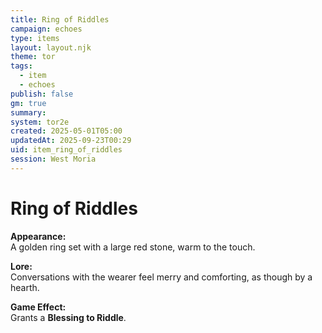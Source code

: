 ```yaml
---
title: Ring of Riddles
campaign: echoes
type: items
layout: layout.njk
theme: tor
tags:
  - item
  - echoes
publish: false
gm: true
summary:
system: tor2e
created: 2025-05-01T05:00
updatedAt: 2025-09-23T00:29
uid: item_ring_of_riddles
session: West Moria
---
```


# Ring of Riddles

**Appearance:**  
A golden ring set with a large red stone, warm to the touch.

**Lore:**  
Conversations with the wearer feel merry and comforting, as though by a hearth.

**Game Effect:**  
Grants a **Blessing to Riddle**.

